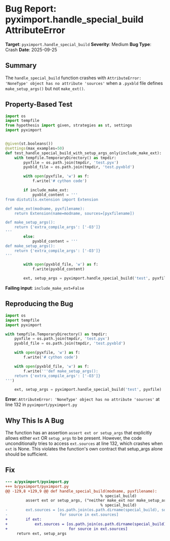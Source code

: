 # Bug Report: pyximport.handle_special_build AttributeError

**Target**: `pyximport.handle_special_build`
**Severity**: Medium
**Bug Type**: Crash
**Date**: 2025-09-25

## Summary

The `handle_special_build` function crashes with `AttributeError: 'NoneType' object has no attribute 'sources'` when a `.pyxbld` file defines `make_setup_args()` but not `make_ext()`.

## Property-Based Test

```python
import os
import tempfile
from hypothesis import given, strategies as st, settings
import pyximport


@given(st.booleans())
@settings(max_examples=50)
def test_handle_special_build_with_setup_args_only(include_make_ext):
    with tempfile.TemporaryDirectory() as tmpdir:
        pyxfile = os.path.join(tmpdir, 'test.pyx')
        pyxbld_file = os.path.join(tmpdir, 'test.pyxbld')

        with open(pyxfile, 'w') as f:
            f.write('# cython code')

        if include_make_ext:
            pyxbld_content = '''
from distutils.extension import Extension

def make_ext(modname, pyxfilename):
    return Extension(name=modname, sources=[pyxfilename])

def make_setup_args():
    return {'extra_compile_args': ['-O3']}
'''
        else:
            pyxbld_content = '''
def make_setup_args():
    return {'extra_compile_args': ['-O3']}
'''

        with open(pyxbld_file, 'w') as f:
            f.write(pyxbld_content)

        ext, setup_args = pyximport.handle_special_build('test', pyxfile)
```

**Failing input**: `include_make_ext=False`

## Reproducing the Bug

```python
import os
import tempfile
import pyximport

with tempfile.TemporaryDirectory() as tmpdir:
    pyxfile = os.path.join(tmpdir, 'test.pyx')
    pyxbld_file = os.path.join(tmpdir, 'test.pyxbld')

    with open(pyxfile, 'w') as f:
        f.write('# cython code')

    with open(pyxbld_file, 'w') as f:
        f.write('''def make_setup_args():
    return {'extra_compile_args': ['-O3']}
''')

    ext, setup_args = pyximport.handle_special_build('test', pyxfile)
```

**Error**: `AttributeError: 'NoneType' object has no attribute 'sources'` at line 132 in `pyximport/pyximport.py`

## Why This Is A Bug

The function has an assertion `assert ext or setup_args` that explicitly allows either `ext` OR `setup_args` to be present. However, the code unconditionally tries to access `ext.sources` at line 132, which crashes when `ext` is None. This violates the function's own contract that setup_args alone should be sufficient.

## Fix

```diff
--- a/pyximport/pyximport.py
+++ b/pyximport/pyximport.py
@@ -129,8 +129,9 @@ def handle_special_build(modname, pyxfilename):
                                          % special_build)
         assert ext or setup_args, ("neither make_ext nor make_setup_args %s"
                                          % special_build)
-        ext.sources = [os.path.join(os.path.dirname(special_build), source)
-                       for source in ext.sources]
+        if ext:
+            ext.sources = [os.path.join(os.path.dirname(special_build), source)
+                           for source in ext.sources]
     return ext, setup_args
```